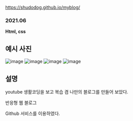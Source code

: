https://shudodog.github.io/myblog/

### 2021.06

****Html, css****

## 예시 사진
![image](https://user-images.githubusercontent.com/76150392/130787929-701038d9-2d1f-41c6-9a2b-c9f72bccba15.png)
![image](https://user-images.githubusercontent.com/76150392/130787966-032e4cdd-c7ef-496c-9930-d5cbb0740a13.png)
![image](https://user-images.githubusercontent.com/76150392/130788014-8d379e82-9b2d-4bb6-bbaa-34b34d4d3777.png)
![image](https://user-images.githubusercontent.com/76150392/130788119-dd10180d-7584-4077-b3b5-f88b3f5f3481.png)



## 설명
youtube 생활코딩을 보고 복습 겸 나만의 블로그를 만들어 보았다.

반응형 웹 블로그

Github 서비스를 이용하였다.

